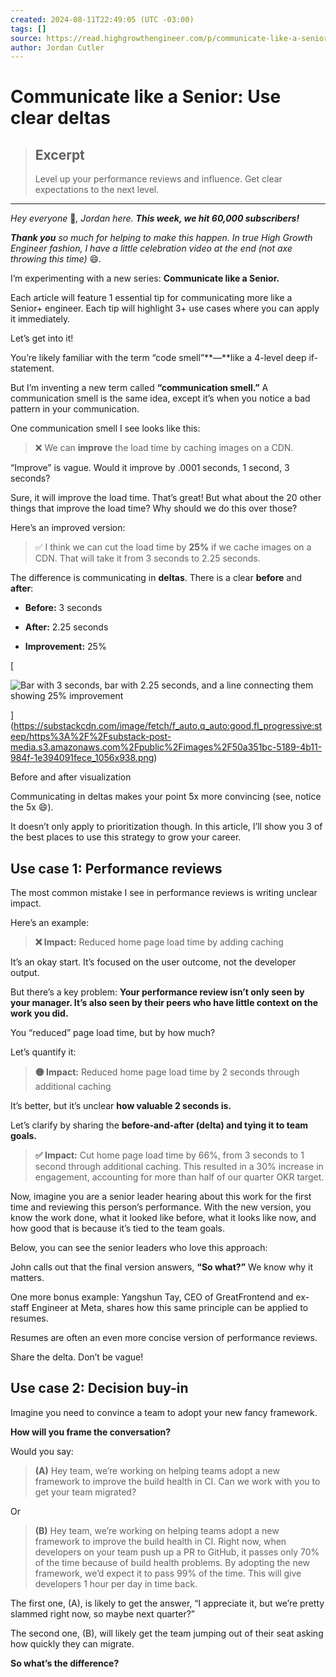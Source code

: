 ```yaml
---
created: 2024-08-11T22:49:05 (UTC -03:00)
tags: []
source: https://read.highgrowthengineer.com/p/communicate-like-a-senior-use-clear?ref=dailydev
author: Jordan Cutler
---
```


# Communicate like a Senior: Use clear deltas

> ## Excerpt
> Level up your performance reviews and influence. Get clear expectations to the next level.

---
_Hey everyone_ 👋_, Jordan here. **This week, we hit 60,000 subscribers!**_

_**Thank you** so much for helping to make this happen. In true High Growth Engineer fashion, I have a little celebration video at the end (not axe throwing this time)_ 😄_._

I’m experimenting with a new series: **Communicate like a Senior.**

Each article will feature 1 essential tip for communicating more like a Senior+ engineer. Each tip will highlight 3+ use cases where you can apply it immediately.

Let’s get into it!

You’re likely familiar with the term “code smell”**—**like a 4-level deep if-statement.

But I’m inventing a new term called **“communication smell.”** A communication smell is the same idea, except it’s when you notice a bad pattern in your communication.

One communication smell I see looks like this:

> ❌ We can **improve** the load time by caching images on a CDN.

“Improve” is vague. Would it improve by .0001 seconds, 1 second, 3 seconds?

Sure, it will improve the load time. That’s great! But what about the 20 other things that improve the load time? Why should we do this over those?

Here’s an improved version:

> ✅ I think we can cut the load time by **25%** if we cache images on a CDN. That will take it from 3 seconds to 2.25 seconds.

The difference is communicating in **deltas**. There is a clear **before** and **after**:

-   **Before:** 3 seconds
    
-   **After:** 2.25 seconds
    
-   **Improvement:** 25%
    

[

![Bar with 3 seconds, bar with 2.25 seconds, and a line connecting them showing 25% improvement](https://substackcdn.com/image/fetch/w_1456,c_limit,f_auto,q_auto:good,fl_progressive:steep/https%3A%2F%2Fsubstack-post-media.s3.amazonaws.com%2Fpublic%2Fimages%2F50a351bc-5189-4b11-984f-1e394091fece_1056x938.png "Bar with 3 seconds, bar with 2.25 seconds, and a line connecting them showing 25% improvement")

](https://substackcdn.com/image/fetch/f_auto,q_auto:good,fl_progressive:steep/https%3A%2F%2Fsubstack-post-media.s3.amazonaws.com%2Fpublic%2Fimages%2F50a351bc-5189-4b11-984f-1e394091fece_1056x938.png)

Before and after visualization

Communicating in deltas makes your point 5x more convincing (see, notice the 5x 😄).

It doesn’t only apply to prioritization though. In this article, I’ll show you 3 of the best places to use this strategy to grow your career.

## Use case 1: Performance reviews

The most common mistake I see in performance reviews is writing unclear impact.

Here’s an example:

> **❌ Impact:** Reduced home page load time by adding caching

It’s an okay start. It’s focused on the user outcome, not the developer output.

But there’s a key problem: **Your performance review isn’t only seen by your manager. It’s also seen by their peers who have little context on the work you did.**

You “reduced” page load time, but by how much?

Let’s quantify it:

> **🟡 Impact:** Reduced home page load time by 2 seconds through additional caching

It’s better, but it’s unclear **how valuable 2 seconds is.**

Let’s clarify by sharing the **before-and-after (delta) and tying it to team goals.**

> **✅ Impact:** Cut home page load time by 66%, from 3 seconds to 1 second through additional caching. This resulted in a 30% increase in engagement, accounting for more than half of our quarter OKR target.

Now, imagine you are a senior leader hearing about this work for the first time and reviewing this person’s performance. With the new version, you know the work done, what it looked like before, what it looks like now, and how good that is because it’s tied to the team goals.

Below, you can see the senior leaders who love this approach:

John calls out that the final version answers, **“So what?”** We know why it matters.

One more bonus example: Yangshun Tay, CEO of GreatFrontend and ex-staff Engineer at Meta, shares how this same principle can be applied to resumes.

Resumes are often an even more concise version of performance reviews.

Share the delta. Don’t be vague!

## Use case 2: Decision buy-in

Imagine you need to convince a team to adopt your new fancy framework.

**How will you frame the conversation?**

Would you say:

> **(A)** Hey team, we’re working on helping teams adopt a new framework to improve the build health in CI. Can we work with you to get your team migrated?

Or

> **(B)** Hey team, we’re working on helping teams adopt a new framework to improve the build health in CI. Right now, when developers on your team push up a PR to GitHub, it passes only 70% of the time because of build health problems. By adopting the new framework, we’d expect it to pass 99% of the time. This will give developers 1 hour per day in time back.

The first one, (A), is likely to get the answer, “I appreciate it, but we’re pretty slammed right now, so maybe next quarter?”

The second one, (B), will likely get the team jumping out of their seat asking how quickly they can migrate.

**So what’s the difference?**
